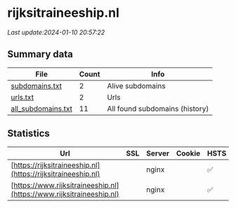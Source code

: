 # rijksitraineeship.nl
*Last update:2024-01-10 20:57:22*
## Summary data
| File       | Count | Info |
|------------|-------|------|
|[subdomains.txt](/data/rijksitraineeship/subdomains.txt)|2|Alive subdomains|
|[urls.txt](/data/rijksitraineeship/urls.txt)|2|Urls|
|[all_subdomains.txt](/data/rijksitraineeship/all_subdomains.txt)|11|All found subdomains (history)|
## Statistics
| Url | SSL | Server | Cookie | HSTS | CSP | XFO | XXP | RP | Tech |
|------------|-------|------|------|------|------|------|------|------|------|
|[https://rijksitraineeship.nl](https://rijksitraineeship.nl)| |nginx| |:white_check_mark: | |:warning: |:white_check_mark: | |:white_check_mark: | |:white_check_mark: | |HSTS IIS:10.0 Window...| |
|[https://www.rijksitraineeship.nl](https://www.rijksitraineeship.nl)| |nginx| |:white_check_mark: | |:warning: |:white_check_mark: | |:white_check_mark: | |:white_check_mark: | |HSTS IIS:10.0 Window...| |